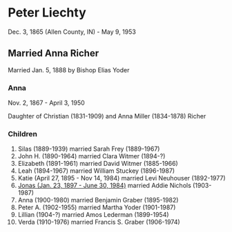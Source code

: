# Peter Liechty
Dec. 3, 1865 (Allen County, IN) - May 9, 1953

## Married Anna Richer
Married Jan. 5, 1888 by Bishop Elias Yoder

### Anna
Nov. 2, 1867 - April 3, 1950

Daughter of Christian (1831-1909) and Anna Miller (1834-1878) Richer

### Children

1. Silas (1889-1939) married Sarah Frey (1889-1967)
2. John H. (1890-1964) married Clara Witmer (1894-?)
3. Elizabeth (1891-1961) married David Witmer (1885-1966)
4. Leah (1894-1967) married William Stuckey (1896-1987)
5. Katie (April 27, 1895 - Nov 14, 1984) married Levi Neuhouser (1892-1977)
6. [Jonas (Jan. 23, 1897 - June 30, 1984)](./Jonas/Jonas-Liechty-1897.md) married Addie Nichols (1903-1987)
7. Anna (1900-1980) married Benjamin Graber (1895-1982)
8. Peter A. (1902-1955) married Martha Yoder (1901-1987)
9. Lillian (1904-?) married Amos Lederman (1899-1954)
10. Verda (1910-1976) married Francis S. Graber (1906-1974)
